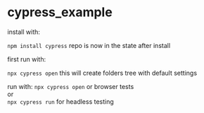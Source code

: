 # cypress_example

install with:

`npm install cypress`
repo is now in the state after install

first run with:

`npx cypress open`
this will create folders tree with default settings  

run with:
`npx cypress open` or browser tests\
or\
`npx cypress run` for headless testing
